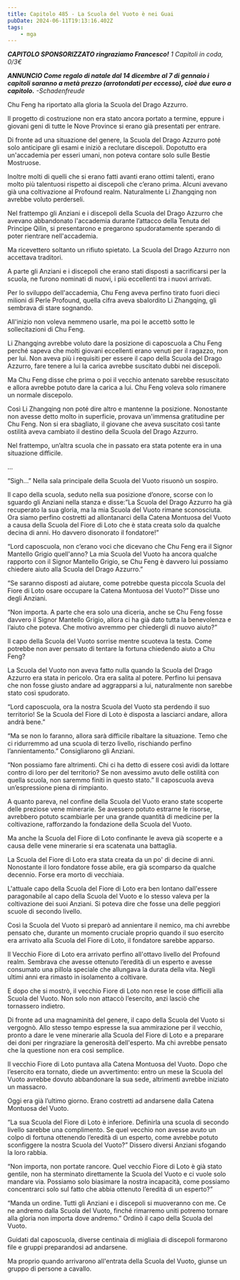 ```yaml
---
title: Capitolo 485 - La Scuola del Vuoto è nei Guai
pubDate: 2024-06-11T19:13:16.402Z
tags:
    - mga
---
```



<em><strong>CAPITOLO SPONSORIZZATO ringraziamo Francesco!</strong>
1 Capitoli in coda, 0/3€</em>


<em><strong>**ANNUNCIO**
Come regalo di natale dal 14 dicembre al 7 di gennaio i capitoli saranno a metà prezzo (arrotondati per eccesso), cioè due euro a capitolo.</strong>
-Schadenfreude</em>


Chu Feng ha riportato alla gloria la Scuola del Drago Azzurro.


Il progetto di costruzione non era stato ancora portato a termine, eppure i giovani geni di tutte le Nove Province si erano già presentati per entrare.


Di fronte ad una situazione del genere, la Scuola del Drago Azzurro poté solo anticipare gli esami e iniziò a reclutare discepoli. Dopotutto era un'accademia per esseri umani, non poteva contare solo sulle Bestie Mostruose.


Inoltre molti di quelli che si erano fatti avanti erano ottimi talenti, erano molto più talentuosi rispetto ai discepoli che c’erano prima. Alcuni avevano già una coltivazione al Profound realm. Naturalmente Li Zhangqing non avrebbe voluto perderseli.


Nel frattempo gli Anziani e i discepoli della Scuola del Drago Azzurro che avevano abbandonato l'accademia durante l’attacco della Tenuta del Principe Qilin, si presentarono e pregarono spudoratamente sperando di poter rientrare nell'accademia.


Ma ricevettero soltanto un rifiuto spietato. La Scuola del Drago Azzurro non accettava traditori.


A parte gli Anziani e i discepoli che erano stati disposti a sacrificarsi per la scuola, ne furono nominati di nuovi, i più eccellenti tra i nuovi arrivati.


Per lo sviluppo dell'accademia, Chu Feng aveva perfino tirato fuori dieci milioni di Perle Profound, quella cifra aveva sbalordito Li Zhangqing, gli sembrava di stare sognando.


All'inizio non voleva nemmeno usarle, ma poi le accettò sotto le sollecitazioni di Chu Feng.


Li Zhangqing avrebbe voluto dare la posizione di caposcuola a Chu Feng perché sapeva che molti giovani eccellenti erano venuti per il ragazzo, non per lui. Non aveva più i requisiti per essere il capo della Scuola del Drago Azzurro, fare tenere a lui la carica avrebbe suscitato dubbi nei discepoli.


Ma Chu Feng disse che prima o poi il vecchio antenato sarebbe resuscitato e allora avrebbe potuto dare la carica a lui. Chu Feng voleva solo rimanere un normale discepolo.


Così Li Zhangqing non poté dire altro e mantenne la posizione. Nonostante non avesse detto molto in superficie, provava un'immensa gratitudine per Chu Feng. Non si era sbagliato, il giovane che aveva suscitato così tante ostilità aveva cambiato il destino della Scuola del Drago Azzurro.


Nel frattempo, un’altra scuola che in passato era stata potente era in una situazione difficile.


...


“Sigh...” Nella sala principale della Scuola del Vuoto risuonò un sospiro.


Il capo della scuola, seduto nella sua posizione d’onore, scorse con lo sguardo gli Anziani nella stanza e disse:”La Scuola del Drago Azzurro ha già recuperato la sua gloria, ma la mia Scuola del Vuoto rimane sconosciuta. Ora siamo perfino costretti ad allontanarci della Catena Montuosa del Vuoto a causa della Scuola del Fiore di Loto che è stata creata solo da qualche decina di anni. Ho davvero disonorato il fondatore!”


“Lord caposcuola, non c’erano voci che dicevano che Chu Feng era il Signor Mantello Grigio quell'anno? La mia Scuola del Vuoto ha ancora qualche rapporto con il Signor Mantello Grigio, se Chu Feng è davvero lui possiamo chiedere aiuto alla Scuola del Drago Azzurro.”


“Se saranno disposti ad aiutare, come potrebbe questa piccola Scuola del Fiore di Loto osare occupare la Catena Montuosa del Vuoto?” Disse uno degli Anziani.


“Non importa. A parte che era solo una diceria, anche se Chu Feng fosse davvero il Signor Mantello Grigio, allora ci ha già dato tutta la benevolenza e l’aiuto che poteva. Che motivo avremmo per chiedergli di nuovo aiuto?”


Il capo della Scuola del Vuoto sorrise mentre scuoteva la testa. Come potrebbe non aver pensato di tentare la fortuna chiedendo aiuto a Chu Feng?


La Scuola del Vuoto non aveva fatto nulla quando la Scuola del Drago Azzurro era stata in pericolo. Ora era salita al potere. Perfino lui pensava che non fosse giusto andare ad aggrapparsi a lui, naturalmente non sarebbe stato così spudorato.


“Lord caposcuola, ora la nostra Scuola del Vuoto sta perdendo il suo territorio! Se la Scuola del Fiore di Loto è disposta a lasciarci andare, allora andrà bene.”


“Ma se non lo faranno, allora sarà difficile ribaltare la situazione. Temo che ci ridurremmo ad una scuola di terzo livello, rischiando perfino l’annientamento.” Consigliarono gli Anziani.


“Non possiamo fare altrimenti. Chi ci ha detto di essere così avidi da lottare contro di loro per del territorio? Se non avessimo avuto delle ostilità con quella scuola, non saremmo finiti in questo stato.” Il caposcuola aveva un’espressione piena di rimpianto.


A quanto pareva, nel confine della Scuola del Vuoto erano state scoperte delle preziose vene minerarie. Se avessero potuto estrarne le risorse, avrebbero potuto scambiarle per una grande quantità di medicine per la coltivazione, rafforzando la fondazione della Scuola del Vuoto.


Ma anche la Scuola del Fiore di Loto confinante le aveva già scoperte e a causa delle vene minerarie si era scatenata una battaglia.


La Scuola del Fiore di Loto era stata creata da un po' di decine di anni. Nonostante il loro fondatore fosse abile, era già scomparso da qualche decennio. Forse era morto di vecchiaia.


L'attuale capo della Scuola del Fiore di Loto era ben lontano dall'essere paragonabile al capo della Scuola del Vuoto e lo stesso valeva per la coltivazione dei suoi Anziani. Si poteva dire che fosse una delle peggiori scuole di secondo livello.


Così la Scuola del Vuoto si preparò ad annientare il nemico, ma chi avrebbe pensato che, durante un momento cruciale proprio quando il suo esercito era arrivato alla Scuola del Fiore di Loto, il fondatore sarebbe apparso.


Il Vecchio Fiore di Loto era arrivato perfino all'ottavo livello del Profound realm. Sembrava che avesse ottenuto l’eredità di un esperto e avesse consumato una pillola speciale che allungava la durata della vita. Negli ultimi anni era rimasto in isolamento a coltivare.


E dopo che si mostrò, il vecchio Fiore di Loto non rese le cose difficili alla Scuola del Vuoto. Non solo non attaccò l’esercito, anzi lasciò che tornassero indietro.


Di fronte ad una magnaminità del genere, il capo della Scuola del Vuoto si vergognò. Allo stesso tempo espresse la sua ammirazione per il vecchio, pronto a dare le vene minerarie alla Scuola del Fiore di Loto e a preparare dei doni per ringraziare la generosità dell'esperto. Ma chi avrebbe pensato che la questione non era così semplice.


Il vecchio Fiore di Loto puntava alla Catena Montuosa del Vuoto. Dopo che l’esercito era tornato, diede un avvertimento: entro un mese la Scuola del Vuoto avrebbe dovuto abbandonare la sua sede, altrimenti avrebbe iniziato un massacro.


Oggi era già l’ultimo giorno. Erano costretti ad andarsene dalla Catena Montuosa del Vuoto.


“La sua Scuola del Fiore di Loto è inferiore. Definirla una scuola di secondo livello sarebbe una complimento. Se quel vecchio non avesse avuto un colpo di fortuna ottenendo l’eredità di un esperto, come avrebbe potuto sconfiggere la nostra Scuola del Vuoto?” Dissero diversi Anziani sfogando la loro rabbia.


“Non importa, non portate rancore. Quel vecchio Fiore di Loto è già stato gentile, non ha sterminato direttamente la Scuola del Vuoto e ci vuole solo mandare via. Possiamo solo biasimare la nostra incapacità, come possiamo concentrarci solo sul fatto che abbia ottenuto l’eredità di un esperto?”


“Manda un ordine. Tutti gli Anziani e i discepoli si muoveranno con me. Ce ne andremo dalla Scuola del Vuoto, finché rimarremo uniti potremo tornare alla gloria non importa dove andremo.” Ordinò il capo della Scuola del Vuoto.


Guidati dal caposcuola, diverse centinaia di migliaia di discepoli formarono file e gruppi preparandosi ad andarsene.


Ma proprio quando arrivarono all'entrata della Scuola del Vuoto, giunse un gruppo di persone a cavallo.
                                
                        



